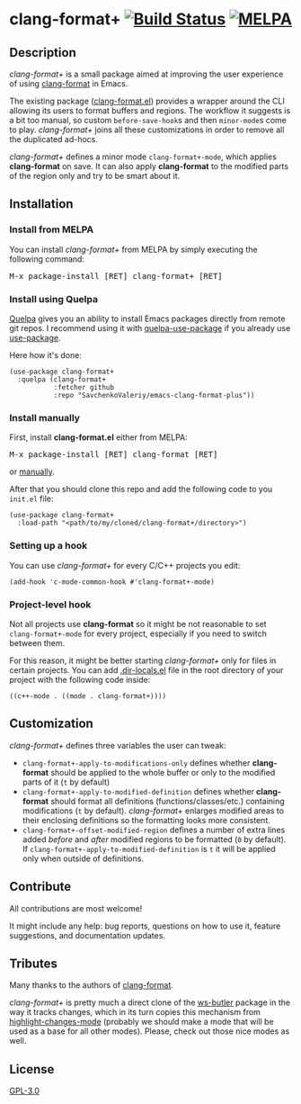 # clang-format+ [![Build Status](https://travis-ci.org/SavchenkoValeriy/emacs-clang-format-plus.svg?branch=master)](https://travis-ci.org/SavchenkoValeriy/emacs-clang-format-plus) [![MELPA](https://melpa.org/packages/clang-format+-badge.svg)](https://melpa.org/#/clang-format%2B)

## Description

*clang-format+* is a small package aimed at improving the user experience of using [clang-format](https://clang.llvm.org/docs/ClangFormat.html) in Emacs. 

The existing package ([clang-format.el](https://llvm.org/svn/llvm-project/cfe/trunk/tools/clang-format/clang-format.el)) provides a wrapper around the CLI allowing its users to format buffers and regions. The workflow it suggests is a bit too manual, so custom `before-save-hook`s and then `minor-mode`s come to play. *clang-format+* joins all these customizations in order to remove all the duplicated ad-hocs.

*clang-format+* defines a minor mode `clang-format+-mode`, which applies **clang-format** on save. It can also apply **clang-format** to the modified parts of the region only and try to be smart about it.

## Installation

### Install from MELPA

You can install *clang-format+* from MELPA by simply executing the following command:

<kbd>M-x package-install [RET] clang-format+ [RET]</kbd>

### Install using Quelpa

[Quelpa](https://framagit.org/steckerhalter/quelpa "Quelpa") gives you an ability to install Emacs packages directly from remote git repos. I recommend using it with [quelpa-use-package](https://framagit.org/steckerhalter/quelpa-use-package#installation) if you already use [use-package](https://github.com/jwiegley/use-package).

Here how it's done:
``` emacs-lisp
(use-package clang-format+
  :quelpa (clang-format+
           :fetcher github
           :repo "SavchenkoValeriy/emacs-clang-format-plus"))
```

### Install manually

First, install **clang-format.el** either from MELPA:

<kbd>M-x package-install [RET] clang-format [RET]</kbd>

or [manually](https://clang.llvm.org/docs/ClangFormat.html#emacs-integration).

After that you should clone this repo and add the following code to you `init.el` file:

``` emacs-lisp
(use-package clang-format+
  :load-path "<path/to/my/cloned/clang-format+/directory>")
```

### Setting up a hook

You can use *clang-format+* for every C/C++ projects you edit:

``` emacs-lisp
(add-hook 'c-mode-common-hook #'clang-format+-mode)
```

### Project-level hook

Not all projects use **clang-format** so it might be not reasonable to set `clang-format+-mode` for every project, especially if you need to switch between them.

For this reason, it might be better starting *clang-format+* only for files in certain projects. You can add [.dir-locals.el](https://www.gnu.org/software/emacs/manual/html_node/emacs/Directory-Variables.html) file in the root directory of your project with the following code inside:

``` emacs-lisp
((c++-mode . ((mode . clang-format+))))
```

## Customization

*clang-format+* defines three variables the user can tweak:

- `clang-format+-apply-to-modifications-only` defines whether **clang-format** should be applied to the whole buffer or only to the modified parts of it (`t` by default)
- `clang-format+-apply-to-modified-definition` defines whether **clang-format** should format all definitions (functions/classes/etc.) containing modifications (`t` by default). *clang-format+* enlarges modified areas to their enclosing definitions so the formatting looks more consistent.
- `clang-format+-offset-modified-region` defines a number of extra lines added *before* and *after* modified regions to be formatted (`0` by default). If `clang-format+-apply-to-modified-definition` is `t` it will be applied only when outside of definitions.

## Contribute

All contributions are most welcome!

It might include any help: bug reports, questions on how to use it, feature suggestions, and documentation updates.

## Tributes

Many thanks to the authors of [clang-format](https://clang.llvm.org/docs/ClangFormat.html).

*clang-format+* is pretty much a direct clone of the [ws-butler](https://github.com/lewang/ws-butler) package in the way it tracks changes, which in its turn copies this mechanism from [highlight-changes-mode](https://github.com/emacs-mirror/emacs/blob/master/lisp/hilit-chg.el) (probably we should make a mode that will be used as a base for all other modes). Please, check out those nice modes as well.

## License

[GPL-3.0](./LICENSE)
